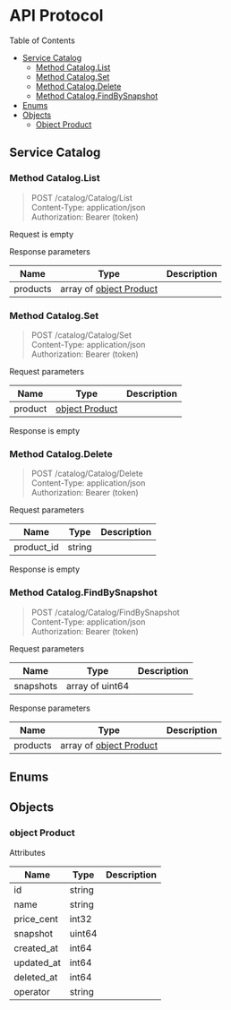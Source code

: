 # API Protocol

Table of Contents

* [Service Catalog](#service-catalog)
    * [Method Catalog.List](#method-cataloglist)
    * [Method Catalog.Set](#method-catalogset)
    * [Method Catalog.Delete](#method-catalogdelete)
    * [Method Catalog.FindBySnapshot](#method-catalogfindbysnapshot)
* [Enums](#enums)
* [Objects](#objects)
    * [Object Product](#object-product)




## Service Catalog



### Method Catalog.List

> POST /catalog/Catalog/List <br/>
> Content-Type: application/json <br/>
> Authorization: Bearer (token) <br/>



Request is empty

Response parameters

|   Name    |   Type    |  Description |
| --------- | --------- | ------------ |
| products | array of [object Product](#object-product) |  |


### Method Catalog.Set

> POST /catalog/Catalog/Set <br/>
> Content-Type: application/json <br/>
> Authorization: Bearer (token) <br/>



Request parameters

|   Name    |   Type    |  Description |
| --------- | --------- | ------------ |
| product | [object Product](#object-product) |  |

Response is empty


### Method Catalog.Delete

> POST /catalog/Catalog/Delete <br/>
> Content-Type: application/json <br/>
> Authorization: Bearer (token) <br/>



Request parameters

|   Name    |   Type    |  Description |
| --------- | --------- | ------------ |
| product_id | string |  |

Response is empty


### Method Catalog.FindBySnapshot

> POST /catalog/Catalog/FindBySnapshot <br/>
> Content-Type: application/json <br/>
> Authorization: Bearer (token) <br/>



Request parameters

|   Name    |   Type    |  Description |
| --------- | --------- | ------------ |
| snapshots | array of uint64 |  |

Response parameters

|   Name    |   Type    |  Description |
| --------- | --------- | ------------ |
| products | array of [object Product](#object-product) |  |





## Enums

## Objects

### object Product



Attributes

|   Name    |   Type    |  Description |
| --------- | --------- | ------------ |
| id | string |  |
| name | string |  |
| price_cent | int32 |  |
| snapshot | uint64 |  |
| created_at | int64 |  |
| updated_at | int64 |  |
| deleted_at | int64 |  |
| operator | string |  |


